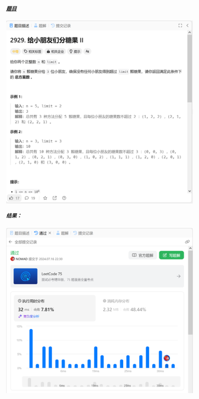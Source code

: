 ##### [题目](https://leetcode.cn/problems/distribute-candies-among-children-ii/description/)
![pic](img.png)
##### 结果：
![pic](result.png)